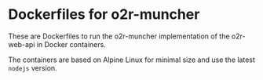 # Dockerfiles for o2r-muncher

These are Dockerfiles to run the o2r-muncher implementation of the o2r-web-api in Docker containers.

The containers are based on Alpine Linux for minimal size and use the latest `nodejs` version.
